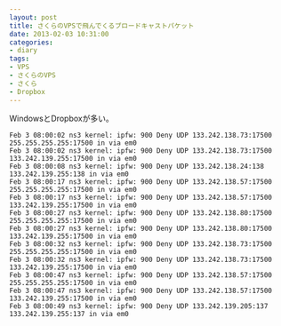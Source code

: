 ```yaml
---
layout: post
title: さくらのVPSで飛んでくるブロードキャストパケット
date: 2013-02-03 10:31:00
categories:
- diary
tags:
- VPS
- さくらのVPS
- さくら
- Dropbox
---
```

WindowsとDropboxが多い。

    Feb 3 08:00:02 ns3 kernel: ipfw: 900 Deny UDP 133.242.138.73:17500 255.255.255.255:17500 in via em0
    Feb 3 08:00:02 ns3 kernel: ipfw: 900 Deny UDP 133.242.138.73:17500 133.242.139.255:17500 in via em0
    Feb 3 08:00:08 ns3 kernel: ipfw: 900 Deny UDP 133.242.138.24:138 133.242.139.255:138 in via em0
    Feb 3 08:00:17 ns3 kernel: ipfw: 900 Deny UDP 133.242.138.57:17500 255.255.255.255:17500 in via em0
    Feb 3 08:00:17 ns3 kernel: ipfw: 900 Deny UDP 133.242.138.57:17500 133.242.139.255:17500 in via em0
    Feb 3 08:00:27 ns3 kernel: ipfw: 900 Deny UDP 133.242.138.80:17500 255.255.255.255:17500 in via em0
    Feb 3 08:00:27 ns3 kernel: ipfw: 900 Deny UDP 133.242.138.80:17500 133.242.139.255:17500 in via em0
    Feb 3 08:00:32 ns3 kernel: ipfw: 900 Deny UDP 133.242.138.73:17500 255.255.255.255:17500 in via em0
    Feb 3 08:00:32 ns3 kernel: ipfw: 900 Deny UDP 133.242.138.73:17500 133.242.139.255:17500 in via em0
    Feb 3 08:00:47 ns3 kernel: ipfw: 900 Deny UDP 133.242.138.57:17500 255.255.255.255:17500 in via em0
    Feb 3 08:00:47 ns3 kernel: ipfw: 900 Deny UDP 133.242.138.57:17500 133.242.139.255:17500 in via em0
    Feb 3 08:00:49 ns3 kernel: ipfw: 900 Deny UDP 133.242.139.205:137 133.242.139.255:137 in via em0
